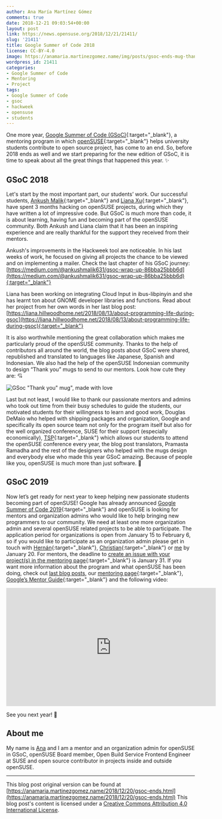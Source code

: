 ```yaml
---
author: Ana María Martínez Gómez
comments: true
date: 2018-12-21 09:03:54+00:00
layout: post
link: https://news.opensuse.org/2018/12/21/21411/
slug: '21411'
title: Google Summer of Code 2018
license: CC-BY-4.0
image: https://anamaria.martinezgomez.name/img/posts/gsoc-ends-mug-thanks.jpg
wordpress_id: 21411
categories:
- Google Summer of Code
- Mentoring
- Project
tags:
- Google Summer of Code
- gsoc
- hackweek
- opensuse
- students
---
```


One more year, [Google Summer of Code (GSoC)](https://summerofcode.withgoogle.com){:target="_blank"}, a mentoring program in which [openSUSE](https://www.opensuse.org){:target="_blank"} helps university students contribute to open source project, has come to an end. So, before 2018 ends as well and we start preparing for the new edition of GSoC, it is time to speak about all the great things that happened this year. :sparkles:


## GSoC 2018

Let's start by the most important part, our students’ work. Our successful students, [Ankush Malik](https://github.com/AnkushMalik){:target="_blank"} and [Liana Xu](https://github.com/lianna07){:target="_blank"}, have spent 3 months hacking on openSUSE projects, during which they have written a lot of impressive code. But GSoC is much more than code, it is about learning, having fun and becoming part of the openSUSE community. Both Ankush and Liana claim that it has been an inspiring experience and are really thankful for the support they received from their mentors.

Ankush's improvements in the Hackweek tool are noticeable. In his last weeks of work, he focused on giving all projects the chance to be viewed and on implementing a mailer. Check the last chapter of his GSoC journey: [https://medium.com/@ankushmalik631/gsoc-wrap-up-86bba25bbb6d](https://medium.com/@ankushmalik631/gsoc-wrap-up-86bba25bbb6d){:target="_blank"}

Liana has been working on integrating Cloud Input in ibus-libpinyin and she has learnt ton about GNOME developer libraries and functions. Read about her project from her own words in her last blog post: [https://liana.hillwoodhome.net/2018/08/13/about-programming-life-during-gsoc](https://liana.hillwoodhome.net/2018/08/13/about-programming-life-during-gsoc){:target="_blank"}

It is also worthwhile mentioning the great collaboration which makes me particularly proud of the openSUSE community. Thanks to the help of contributors all around the world, the blog posts about GSoC were shared, republished and translated to languages like Japanese, Spanish and Indonesian. We also had the help of the openSUSE Indonesian community to design “Thank you” mugs to send to our mentors. Look how cute they are: :cupid:

![GSoc "Thank you" mug", made with love](https://anamaria.martinezgomez.name/img/posts/gsoc-ends-mug-with-love.jpg)

Last but not least, I would like to thank our passionate mentors and admins who took out time from their busy schedules to guide the students, our motivated students for their willingness to learn and good work, Douglas DeMaio who helped with shipping packages and organization, Google and specifically its open source team not only for the program itself but also for the well organized conference, SUSE for their support (especially economically), [TSP](https://en.opensuse.org/openSUSE:Travel_Support_Program){:target="_blank"} which allows our students to attend the openSUSE conference every year, the blog post translators, Pramasta Ramadha and the rest of the designers who helped with the mugs design and everybody else who made this year GSoC amazing. Because of people like you, openSUSE is much more than just software. :green_heart:

## GSoC 2019

Now let’s get ready for next year to keep helping new passionate students becoming part of openSUSE! Google has already announced [Google Summer of Code 2019](https://developers.google.com/open-source/gsoc/timeline){:target="_blank"} and openSUSE is looking for mentors and organization admins who would like to help bringing new programmers to our community. We need at least one more organization admin and several openSUSE related projects to be able to participate. The application period for organizations is open from January 15 to February 6, so if you would like to participate as an organization admin please get in touch with [Hernán](https://github.com/lagartoflojo){:target="_blank"}, [Christian](https://bruckmayer.net){:target="_blank"} or [me](/) by January 20. For mentors, the deadline to [create an issue with your project(s) in the mentoring page](https://github.com/openSUSE/mentoring/issues/new){:target="_blank"} is January 31. If you want more information about the program and what openSUSE has been doing, check out [last blog posts](/blog/tag/GSoC), our [mentoring page](https://101.opensuse.org){:target="_blank"}, [Google’s Mentor Guide](https://google.github.io/gsocguides/mentor){:target="_blank"} and the following video:

<div class="image-center">
<iframe width="560" height="315" src="https://www.youtube.com/embed/L4JNz6zWzLs" frameborder="0" allow="accelerometer; autoplay; encrypted-media; gyroscope; picture-in-picture" allowfullscreen></iframe>
</div>

See you next year! :wave:

## About me

My name is [Ana](/) and I am a mentor and an organization admin for openSUSE in GSoC, openSUSE Board member, Open Build Service Frontend Engineer at SUSE and open source contributor in projects inside and outside openSUSE.

* * *


This blog post original version can be found at [https://anamaria.martinezgomez.name/2018/12/20/gsoc-ends.html](https://anamaria.martinezgomez.name/2018/12/20/gsoc-ends.html) This blog post's content is licensed under a [Creative Commons Attribution 4.0 International License](https://creativecommons.org/licenses/by/4.0/). 
